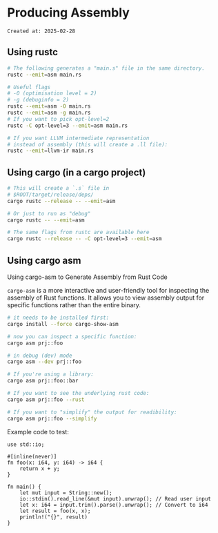 # Producing Assembly

```
Created at: 2025-02-28
```

## Using rustc

```sh
# The following generates a "main.s" file in the same directory.
rustc --emit=asm main.rs

# Useful flags
# -O (optimisation level = 2)
# -g (debuginfo = 2)
rustc --emit=asm -O main.rs
rustc --emit=asm -g main.rs
# If you want to pick opt-level=2
rustc -C opt-level=3 --emit=asm main.rs

# If you want LLVM intermediate representation
# instead of assembly (this will create a .ll file):
rustc --emit=llvm-ir main.rs
```

## Using cargo (in a cargo project)

```sh
# This will create a `.s` file in
# $ROOT/target/release/deps/
cargo rustc --release -- --emit=asm

# Or just to run as "debug"
cargo rustc -- --emit=asm

# The same flags from rustc are available here
cargo rustc --release -- -C opt-level=3 --emit=asm
```

## Using cargo asm
Using cargo-asm to Generate Assembly from Rust Code

`cargo-asm` is a more interactive and user-friendly tool for inspecting
the assembly of Rust functions. It allows you to view assembly output
for specific functions rather than the entire binary.

```sh
# it needs to be installed first:
cargo install --force cargo-show-asm

# now you can inspect a specific function:
cargo asm prj::foo

# in debug (dev) mode
cargo asm --dev prj::foo

# If you're using a library:
cargo asm prj::foo::bar

# If you want to see the underlying rust code:
cargo asm prj::foo --rust

# If you want to "simplify" the output for readibility:
cargo asm prj::foo --simplify
```

Example code to test:

```
use std::io;

#[inline(never)]
fn foo(x: i64, y: i64) -> i64 {
    return x + y;
}

fn main() {
    let mut input = String::new();
    io::stdin().read_line(&mut input).unwrap(); // Read user input
    let x: i64 = input.trim().parse().unwrap(); // Convert to i64
    let result = foo(x, x);
    println!("{}", result)
}
```
